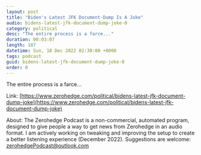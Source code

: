 ```yaml
---
layout: post
title: "Biden's Latest JFK Document-Dump Is A Joke"
audio: bidens-latest-jfk-document-dump-joke-0
category: political
desc: "The entire process is a farce..."
duration: 00:03:07
length: 187
datetime: Sun, 18 Dec 2022 02:30:00 +0000
tags: podcast
guid: bidens-latest-jfk-document-dump-joke-0
order: 0
---
```

The entire process is a farce...

Link: [https://www.zerohedge.com/political/bidens-latest-jfk-document-dump-joke](https://www.zerohedge.com/political/bidens-latest-jfk-document-dump-joke)

About: The Zerohedge Podcast is a non-commercial, automated program, designed to give people a way to get news from Zerohedge in an audio format.  I am actively working on tweaking and improving the setup to create a better listening experience (December 2022).  Suggestions are welcome: [zerohedgePodcast@outlook.com](mailto:zerohedgePodcast@outlook.com)